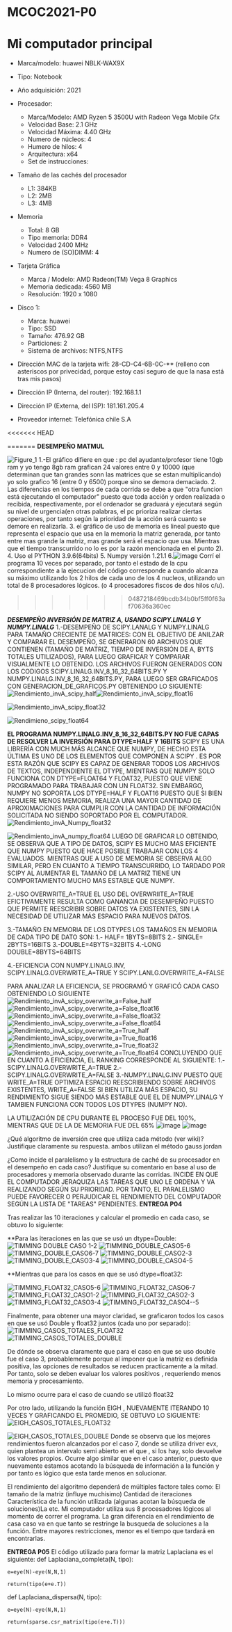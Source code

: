 # MCOC2021-P0

# Mi computador principal

* Marca/modelo: huawei NBLK-WAX9X
* Tipo: Notebook
* Año adquisición: 2021
* Procesador:
  * Marca/Modelo: AMD Ryzen 5 3500U with Radeon Vega Mobile Gfx     
  * Velocidad Base: 2.1 GHz
  * Velocidad Máxima: 4.40 GHz
  * Numero de núcleos: 4 
  * Humero de hilos: 4
  * Arquitectura: x64
  * Set de instrucciones:
* Tamaño de las cachés del procesador
  * L1: 384KB
  * L2: 2MB
  * L3: 4MB
* Memoria 
  * Total: 8 GB
  * Tipo memoria: DDR4
  * Velocidad 2400 MHz
  * Numero de (SO)DIMM: 4
* Tarjeta Gráfica
  * Marca / Modelo: AMD Radeon(TM) Vega 8 Graphics
  * Memoria dedicada: 4560 MB
  * Resolución: 1920 x 1080

* Disco 1: 
  * Marca: huawei
  * Tipo: SSD
  * Tamaño: 476.92 GB
  * Particiones: 2
  * Sistema de archivos: NTFS,NTFS

  
* Dirección MAC de la tarjeta wifi: 28-CD-C4-6B-0C-** (relleno con asteriscos por privecidad, porque estoy casi seguro de que la nasa está tras mis pasos) 
* Dirección IP (Interna, del router): 192.168.1.1
* Dirección IP (Externa, del ISP): 181.161.205.4 
* Proveedor internet: Telefónica chile S.A

<<<<<<< HEAD

=======
**DESEMPEÑO MATMUL**

![Figure_1](https://user-images.githubusercontent.com/88339083/128527683-968d27c8-e2a1-4484-abaf-aeb1bd255a37.png)
1.-El gráfico difiere en que : 
           pc  del ayudante/profesor tiene 10gb ram y yo tengo 8gb  ram
           grafican 24  valores  entre 0 y 10000 (que determinan que tan grandes sonn las matrices que se estan multiplicando)  yo solo grafico 16 (entre 0 y  6500) porque sino se demora demaciado.
2. Las diferencias en los tiempos de cada corrida se debe a que "otra funcion está ejecutando el computador" puesto que  toda acción y orden realizada o recibida, respectivamente, por el ordenador se  graduará y ejecutará según su nivel de urgencia(en otras palabras, el pc prioriza realizar ciertas operaciones, por tanto  según la prioridad de la acción será cuanto se demore en realizarla.
3. el gráfico de uso de memoria es lineal puesto que representa el espacio que usa en la memoria la matriz generada, por tanto entre mas grande la matriz, mas grande será el espacio que usa.  Mientras que el tiempo  transcurrido no lo es por la razón mencionada en el punto 2).
4. Uso el PYTHON 3.9.6(64bits)
5. Numpy versión  1.21.1
6.![image](https://user-images.githubusercontent.com/88339083/128532899-3157f791-f4ae-4258-90b3-a2f8ae0a2f10.png)
Corrí el programa 10 veces por separado, por  tanto el estado de la cpu correspondiente a la ejecucion del código corresponde a cuando alcanza su máximo utilizando los 2 hilos de cada uno de los 4 nucleos, utilizando un total de 8 procesadores lógicos. (o 4 procesadores fiscos de dos hilos c/u).
>>>>>>> 0487218469bcdb34b0bf5ff0f63af70636a360ec

***DESEMPEÑO  INVERSIÓN DE MATRIZ A, USANDO SCIPY.LINALG Y NUMPY.LINALG*** 
1.-DESEMPEÑO DE SCIPY.LANALG Y NUMPY.LINALG PARA TAMAÑO CRECIENTE DE MATRICES:
CON EL OBJETIVO DE ANILZAR Y COMPARAR EL DESEMPEÑO, SE GENERARON 60  ARCHIVOS QUE CONTIENEN  (TAMAÑO DE MATRIZ, TIEMPO DE INVERSIÓN DE A, BYTS TOTALES UTILIZADOS), PARA LUEGO GRAFICAR Y COMPARAR VISUALMENTE LO OBTENIDO. 
LOS ARCHIVOS FUERON GENERADOS CON LOS CODIGOS  SCIPY.LINALG.INV_8_16_32_64BITS.PY Y NUMPY.LINALG.INV_8_16_32_64BITS.PY, PARA LUEGO SER GRAFICADOS CON  GENERACION_DE_GRAFICOS.PY OBTENIENDO LO SIGUIENTE:
![Rendimiento_invA_scipy_half](https://user-images.githubusercontent.com/88339083/129815687-c2e98c8c-886a-45f2-a0c6-3d1da76bcc34.png)![Rendimiento_invA_scipy_float16](https://user-images.githubusercontent.com/88339083/129815745-f185d4c7-e18f-4036-8f64-fd15c5f19d3b.png)





![Rendimiento_invA_scipy_float32](https://user-images.githubusercontent.com/88339083/129815754-a60fb95c-951e-4304-b46e-18a80853b357.png)


![Rendimieno_scipy_float64](https://user-images.githubusercontent.com/88339083/129815800-242667bc-e0d7-48fe-93dc-ad22bf1917bb.png)

**EL PROGRAMA  NUMPY.LINALG.INV_8_16_32_64BITS.PY NO FUE CAPAS DE RESOLVER LA INVERSIÓN PARA DTYPE=HALF Y 16BITS**
SCIPY ES UNA LIBRERÍA CON MUCH MÁS ALCANCE QUE NUMPY, DE HECHO ESTA ÚLTIMA  ES UNO DE LOS ELEMENTOS QUE COMPONEN A SCIPY . ES POR ESTA RAZÓN  QUE SCIPY ES CAPAZ DE GENERAR TODOS LOS ARCHIVOS DE TEXTOS, INDEPENDIENTE EL DTYPE, MIENTRAS QUE NUMPY SOLO FUNCIONA CON DTYPE=FLOAT64 Y FLOAT32, PUESTO QUE VIENE PROGRAMADO PARA  TRABAJAR CON UN FLOAT32.  SIN EMBARGO, NUMPY NO SOPORTA LOS DTYPE=HALF Y FLOAT16 PUESTO QUE  SI BIEN REQUIERE MENOS MEMORIA, REALIZA UNA MAYOR CANTIDAD DE APROXIMACIONES PARA CUMPLIR CON LA CANTIDAD DE INFORMACIÓN SOLICITADA NO SIENDO SOPORTADO POR EL COMPUTADOR.
![Rendimiento_invA_Numpy_float32](https://user-images.githubusercontent.com/88339083/129973894-2a968227-f89c-4aaf-b4d7-7924146b1864.png)

![Rendimiento_invA_numpy_float64](https://user-images.githubusercontent.com/88339083/129973904-87a9b6a8-aafc-43cd-875f-96817177e623.png)
LUEGO DE GRAFICAR LO OBTENIDO, SE OBSERVA QUE A TIPO DE DATOS, SCIPY ES MUCHO MAS EFICIENTE QUE NUMPY PUESTO QUE HACE POSIBLE TRABAJAR CON LOS 4 EVALUADOS.  MIENTRAS QUE A  USO DE MEMORIA  SE OBSERVA ALGO SIMILAR, PERO EN CUANTO A TIEMPO TRANSCURRIDO, LO TARDADO POR SCIPY AL AUMENTAR EL TAMAÑO DE LA MATRIZ TIENE UN COMPORTAMIENTO MUCHO MAS ESTABLE QUE NUMPY.

2.-USO  OVERWRITE_A=TRUE
EL USO DEL OVERWRIITE_A=TRUE EFICTIVAMENTE RESULTA COMO GANANCIA DE  DESEMPEÑO PUESTO QUE PERMITE REESCRIBIR SOBRE DATOS YA EXISTENTES, SIN LA NECESIDAD DE UTILIZAR MÁS ESPACIO  PARA NUEVOS DATOS.

3.-TAMAÑO EN MEMORIA DE LOS DTYPES
LOS TAMAÑOS  EN MEMORIA DE CADA TIPO DE DATO SON:
1.- HALF= 1BYTS=8BITS
2.- SINGLE= 2BYTS=16BITS
3.-DOUBLE=4BYTS=32BITS
4.-LONG DOUBLE=8BYTS=64BITS

4.-EFICIENCIA CON NUMPY.LINALG.INV, SCIPY.LINALG.OVERWRITE_A=TRUE Y SCIPY.LANLG.OVERWRITE_A=FALSE

PARA ANALIZAR LA EFICIENCIA, SE PROGRAMÓ Y GRAFICÓ CADA CASO OBTENIENDO LO SIGUIENTE
![Rendimiento_invA_scipy_overwrite_a=False_half](https://user-images.githubusercontent.com/88339083/129988539-fe289f70-c58c-450a-b73a-b82730f6f3c9.png)
![Rendimiento_invA_scipy_overwrite_a=False_float16](https://user-images.githubusercontent.com/88339083/129988551-de13ac0f-5397-4680-aa31-7c15946c85a5.png)
![Rendimiento_invA_scipy_overwrite_a=False_float32](https://user-images.githubusercontent.com/88339083/129988559-c9bdad72-a381-4d80-8b61-3d07fff699c0.png)
![Rendimiento_invA_scipy_overwrite_a=False_float64](https://user-images.githubusercontent.com/88339083/129988570-abee910e-5e3b-48fe-bde8-0e79304a1760.png)
![Rendimiento_invA_scipy_overwrite_a=True_half](https://user-images.githubusercontent.com/88339083/129988604-a33fd4a9-5d92-4f17-a72f-4bd49e487714.png)
![Rendimiento_invA_scipy_overwrite_a=True_float16](https://user-images.githubusercontent.com/88339083/129988619-9a7a5408-9580-4998-8f9c-7143f1a37b6d.png)
![Rendimiento_invA_scipy_overwrite_a=True_float32](https://user-images.githubusercontent.com/88339083/129988629-2a6c7e13-c410-4b3e-b136-0f7a7ec4889d.png)
![Rendimiento_invA_scipy_overwrite_a=True_float64](https://user-images.githubusercontent.com/88339083/129988642-ea9da0b2-78d8-428e-866e-68798435341f.png)
CONCLUYENDO QUE EN CUANTO A EFICIENCIA, EL RANKING CORRESPONDE AL SIGUIENTE:
1.-SCIPY.LINALG.OVERWRITE_A=TRUE
2.-SCIPY.LINALG.OVERWRITE_A=FALSE
3.-NUMPY.LINALG.INV
PUESTO QUE WRITE_A=TRUE OPTIMIZA ESPACIO REESCRIBIENDO SOBRE ARCHIVOS EXISTENTES, WRITE_A=FALSE SI BIEN UTILIZA MÁS ESPACIO, SU RENDIMIENTO SIGUE SIENDO MÁS ESTABLE QUE EL DE NUMPY.LINALG Y TAMBIEN FUNCIONA CON TODOS LOS DTYPES (NUMPY NO).

LA UTILIZACIÓN DE CPU DURANTE EL PROCESO FUE DEL 100%, MIENTRAS QUE DE LA DE MEMORIA FUE DEL 65%
![image](https://user-images.githubusercontent.com/88339083/129989059-91b83ff3-7bb4-4483-afe7-6cf29cdcca68.png)
![image](https://user-images.githubusercontent.com/88339083/129989002-ee0c46dc-eb3c-4709-847f-3aeaf49cf79e.png)


¿Qué algoritmo de inversión cree que utiliza cada método (ver wiki)? Justifique claramente su respuesta. 
ambos utilizan el método gauss jordan

¿Como incide el paralelismo y la estructura de caché de su procesador en el desempeño en cada caso? Justifique su comentario en base al uso de procesadores y memoria observado durante las corridas. 
INCIDE EN QUE EL COMPUTADOR JERAQUIZA LAS TAREAS QUE UNO LE ORDENA  Y VA REALIZANDO SEGÚN SU PRIORIDAD. POR TANTO, EL PARALELISMO PUEDE FAVORECER O PERJUDICAR EL RENDIMIENTO DEL COMPUTADOR SEGÚN LA LISTA DE "TAREAS" PENDIENTES.
**ENTREGA P04**

Tras realizar las 10 iteraciones y calcular el promedio en cada caso, se obtuvo lo siguiente:

**Para las iteraciones en las que se usó un dtype=Double:
![TIMMING DOUBLE CASO 1-2](https://user-images.githubusercontent.com/88339083/130309059-ded18877-383b-4cca-ba43-875fbd821d01.png)
![TIMMING_DOUBLE_CASO5-6](https://user-images.githubusercontent.com/88339083/130309062-850e2985-3ec6-46a7-a499-e390960ab3af.png)
![TIMMING_DOUBLE_CASO6-7](https://user-images.githubusercontent.com/88339083/130309063-56b72cac-aac9-4b31-8ab9-b3843b6e35bf.png)
![TIMMING_DOUBLE_CASO2-3](https://user-images.githubusercontent.com/88339083/130309064-4451a14c-b584-4d39-beea-ad0252797da1.png)
![TIMMING_DOUBLE_CASO3-4](https://user-images.githubusercontent.com/88339083/130309065-55a80d78-cff4-4b89-a4c3-e319a2cfd4d9.png)
![TIMMING_DOUBLE_CASO4-5](https://user-images.githubusercontent.com/88339083/130309066-0a146ccf-6f71-4ff5-bde8-ca08daca1a96.png)

**Mientras que para los casos en que se usó dtype=float32:

![TIMMING_FLOAT32_CASO5-6](https://user-images.githubusercontent.com/88339083/130309083-09119c3b-ae3d-4b8f-9e5e-aff0ec254885.png)
![TIMMING_FLOAT32_CASO6-7](https://user-images.githubusercontent.com/88339083/130309084-d8678a3f-8e78-4c99-a814-63f265cb3a96.png)
![TIMMING_FLOAT32_CASO1-2](https://user-images.githubusercontent.com/88339083/130309085-624bde7f-f447-4c33-b849-ded4e7e735f7.png)
![TIMMING_FLOAT32_CASO2-3](https://user-images.githubusercontent.com/88339083/130309086-f604b6d3-c3b4-4ed5-8ef3-0c437ce96b46.png)
![TIMMING_FLOAT32_CASO3-4](https://user-images.githubusercontent.com/88339083/130309087-e4a98a30-e8f3-4a9e-99bd-cd7676503307.png)
![TIMMING_FLOAT32_CASO4--5](https://user-images.githubusercontent.com/88339083/130309088-017bbc92-4772-45f5-be68-c576e8639256.png)

Finalmente, para obtener una mayor claridad, se graficaron todos los casos en que se usó Double y float32 juntos (cada uno por separado):
![TIMMING_CASOS_TOTALES_FLOAT32](https://user-images.githubusercontent.com/88339083/130309172-fb3e284f-e789-4a91-a4fa-c3edee3b4240.png)
![TIMMING_CASOS_TOTALES_DOUBLE](https://user-images.githubusercontent.com/88339083/130309175-cf426d89-edd8-4120-8f9f-beacf1692cd6.png)

De dónde se observa claramente que  para el caso en que se uso double fue el caso 3, probablemente porque  al imponer que la matriz es definida positiva, las opciones de resultados se reducen practicamente a la mitad. Por tanto, solo se deben evaluar los valores positivos , requeriendo menos memoria y procesamiento.

Lo mismo ocurre para el caso de cuando se utilizó float32

Por otro lado, utilizando la función EIGH , NUEVAMENTE ITERANDO 10 VECES Y GRAFICANDO EL PROMEDIO, SE OBTUVO LO SIGUIENTE:
![EIGH_CASOS_TOTALES_FLOAT32](https://user-images.githubusercontent.com/88339083/130309466-c83e6822-3627-46bb-aa7f-2678a20c0229.png)



![EIGH_CASOS_TOTALES_DOUBLE](https://user-images.githubusercontent.com/88339083/130309470-14f46ca3-bd21-4878-95e9-188b2a9e8957.png)
Donde se observa que los mejores rendimientos fueron alcanzados por  el caso 7, donde se utiliza  driver evx, quien plantea un intervalo semi abierto  en el que , si los hay, solo devuelve los valores propios. Ocurre algo similar que en el caso anterior, puesto que  nuevamente estamos acotando la búsqueda de información a la función y por tanto es lógico que esta tarde menos en solucionar.

El rendimiento del algoritmo dependerá de múltiples factore tales como:
 El tamaño de la matriz (influye muchisimo) 
 Cantidad de iteraciones 
 Característica de la función utilizada (algunas acotan la búsqueda de soluciones)La
 etc.
 Mi computador utiliza sus 8 procesadores lógicos al momento de correr el programa.
La gran diferencia en el rendimiento de  casa caso va en que tanto se restringe la busqueda de soluciones a la función. Entre mayores restricciones, menor es el tiempo que tardará en encontrarlas.



**ENTREGA P05**
El código utilizado para formar la matriz Laplaciana  es el siguiente:
def Laplaciana_completa(N, tipo):
	
	e=eye(N)-eye(N,N,1)

	return(tipo(e+e.T))

def Laplaciana_dispersa(N, tipo):
	
	e=eye(N)-eye(N,N,1)

	return(sparse.csr_matrix(tipo(e+e.T)))






